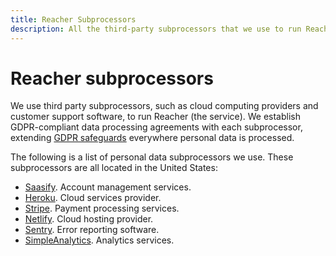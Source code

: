 ```yaml
---
title: Reacher Subprocessors
description: All the third-party subprocessors that we use to run Reacher.
---
```


# Reacher subprocessors

We use third party subprocessors, such as cloud computing providers and customer support software, to run Reacher (the service). We establish GDPR-compliant data processing agreements with each subprocessor, extending [GDPR safeguards](../regulations/index.md) everywhere personal data is processed.

The following is a list of personal data subprocessors we use. These subprocessors are all located in the United States:

* [Saasify](https://saasify.sh/privacy). Account management services.
* [Heroku](https://devcenter.heroku.com/articles/gdpr). Cloud services provider.
* [Stripe](https://stripe.com/fr/privacy). Payment processing services.
* [Netlify](https://www.netlify.com/gdpr-ccpa/). Cloud hosting provider.
* [Sentry](https://blog.sentry.io/2018/03/14/gdpr-sentry-and-you). Error reporting software.
* [SimpleAnalytics](https://simpleanalytics.com/privacy). Analytics services.
